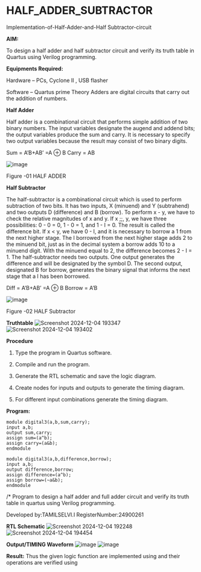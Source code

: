 # HALF_ADDER_SUBTRACTOR

Implementation-of-Half-Adder-and-Half Subtractor-circuit

**AIM:**

To design a half adder and half subtractor circuit and verify its truth table in Quartus using Verilog programming.

**Equipments Required:**

Hardware – PCs, Cyclone II , USB flasher 

Software – Quartus prime Theory Adders are digital circuits that carry out the addition of numbers.

**Half Adder**

Half adder is a combinational circuit that performs simple addition of two binary numbers. The input variables designate the augend and addend bits; the output variables produce the sum and carry. It is necessary to specify two output variables because the result may consist of two binary digits.

Sum = A’B+AB’ =A ⊕ B Carry = AB

![image](https://github.com/naavaneetha/HALF_ADDER_SUBTRACTOR/assets/154305477/bd4a0b2c-cdbc-4184-ab08-81578f121e1f)

Figure -01 HALF ADDER

**Half Subtractor**

The half-subtractor is a combinational circuit which is used to perform subtraction of two bits. It has two inputs, X (minuend) and Y (subtrahend) and two outputs D (difference) and B (borrow). To perform x - y, we have to check the relative magnitudes of x and y. If x ;;, y, we have three possibilities: 0 - 0 = 0, 1 - 0 = 1, and 1 - I = 0. The result is called the difference bit. If x < y, we have 0 - I, and it is necessary to borrow a 1 from the next higher stage. The I borrowed from the next higher stage adds 2 to the minuend bit, just as in the decimal system a borrow adds 10 to a minuend digit. With the minuend equal to 2, the difference becomes 2 - I = 1. The half-subtractor needs two outputs. One output generates the difference and will be designated by the symbol D. The second output, designated B for borrow, generates the binary signal that informs the next stage that a I has been borrowed. 

Diff = A’B+AB’ =A ⊕ B
Borrow = A’B

 ![image](https://github.com/naavaneetha/HALF_ADDER_SUBTRACTOR/assets/154305477/d76b099c-513f-4e7c-843a-e2fd028a531a)

Figure -02 HALF Subtractor

**Truthtable**
![Screenshot 2024-12-04 193347](https://github.com/user-attachments/assets/9c913506-0b08-472d-8a0b-8590d5688843)
![Screenshot 2024-12-04 193402](https://github.com/user-attachments/assets/55ebf7ee-0c63-49c0-8e5f-9ff02db8772b)

**Procedure**

1.	Type the program in Quartus software.

2.	Compile and run the program.

3.	Generate the RTL schematic and save the logic diagram.

4.	Create nodes for inputs and outputs to generate the timing diagram.

5.	For different input combinations generate the timing diagram.


**Program:**
```
module digital3(a,b,sum,carry);
input a,b; 
output sum,carry;
assign sum=(a^b);
assign carry=(a&b);
endmodule
```

```
module digital3(a,b,difference,borrow); 
input a,b;
output difference,borrow;
assign difference=(a^b);
assign borrow=(~a&b);
endmodule
```
/* Program to design a half adder and full adder circuit and verify its truth table in quartus using Verilog programming.

Developed by:TAMILSELVI.I RegisterNumber:24900261

**RTL Schematic**
![Screenshot 2024-12-04 192248](https://github.com/user-attachments/assets/ade8166c-eb6d-42e6-b078-661ab80db439)
![Screenshot 2024-12-04 194454](https://github.com/user-attachments/assets/be880400-931b-41e8-9e05-add1e2579e0a)

**Output/TIMING Waveform**
![image](https://github.com/user-attachments/assets/ec985a1e-613f-4f4f-af1a-7da02f5df00e)
![image](https://github.com/user-attachments/assets/86ee5f57-74e5-45e6-88e3-462553419d62)

**Result:**
           Thus the given logic function are implemented using and their operations are verified using

